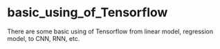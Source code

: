 # basic_using_of_Tensorflow
There are some basic using of Tensorflow from linear model, regression model, to CNN, RNN, etc.
